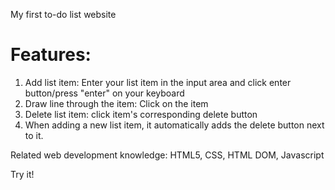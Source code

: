 My first to-do list website 

Features:
=======
1. Add list item: Enter your list item in the input area and click enter button/press "enter" on your keyboard 
2. Draw line through the item: Click on the item
3. Delete list item: click item's corresponding delete button
4. When adding a new list item, it automatically adds the delete button next to it.

Related web development knowledge: HTML5, CSS, HTML DOM, Javascript

Try it!
